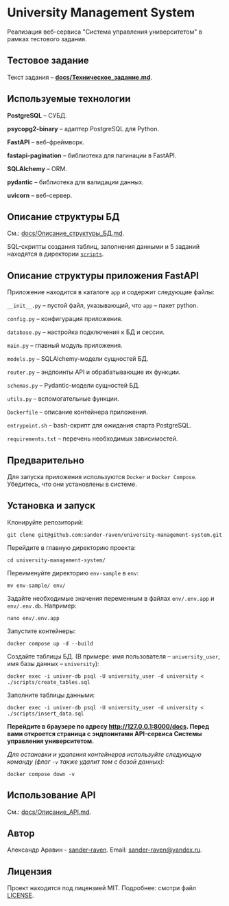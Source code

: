 # University Management System

Реализация веб-сервиса "Система управления университетом" в рамках тестового задания.


## Тестовое задание

Текст задания – [**docs/Техническое_задание.md**](docs/Техническое_задание.md).


## Используемые технологии

**PostgreSQL** – СУБД.

**psycopg2-binary** – адаптер PostgreSQL для Python.

**FastAPI** – веб-фреймворк.

**fastapi-pagination** – библиотека для пагинации в FastAPI.

**SQLAlchemy** – ORM.

**pydantic** – библиотека для валидации данных.

**uvicorn** – веб-сервер.


## Описание структуры БД

См.: [docs/Описание_структуры_БД.md](docs/Описание_структуры_БД.md).

SQL-скрипты создания таблиц, заполнения данными и 5 заданий находятся в директории [`scripts`](scripts).


## Описание структуры приложения FastAPI

Приложение находится в каталоге `app` и содержит следующие файлы:

`__init__.py` – пустой файл, указывающий, что `app` – пакет python.

`config.py` – конфигурация приложения.

`database.py` – настройка подключения к БД и сессии.

`main.py` – главный модуль приложения.

`models.py` – SQLAlchemy-модели сущностей БД.

`router.py` – эндпоинты API и обрабатывающие их функции.

`schemas.py` – Pydantic-модели сущностей БД.

`utils.py` – вспомогательные функции.

`Dockerfile` – описание контейнера приложения.

`entrypoint.sh` – bash-скрипт для ожидания старта PostgreSQL.

`requirements.txt` – перечень необходимых зависимостей.


## Предварительно

Для запуска приложения используются `Docker` и `Docker Compose`. Убедитесь, что они установлены в системе.


## Установка и запуск

Клонируйте репозиторий:
```shell
git clone git@github.com:sander-raven/university-management-system.git
```

Перейдите в главную директорию проекта:
```shell
cd university-management-system/
```

Переименуйте директорию `env-sample` в `env`:
```shell
mv env-sample/ env/
```

Задайте необходимые значения переменным в файлах `env/.env.app` и `env/.env.db`. Например:
```shell
nano env/.env.app
```

Запустите контейнеры:
```shell
docker compose up -d --build
```

Создайте таблицы БД. (В примере: имя пользователя – `university_user`, имя базы данных – `university`):
```shell
docker exec -i univer-db psql -U university_user -d university < ./scripts/create_tables.sql 
```

Заполните таблицы данными:
```shell
docker exec -i univer-db psql -U university_user -d university < ./scripts/insert_data.sql
```

**Перейдите в браузере по адресу http://127.0.0.1:8000/docs. Перед вами откроется страница с эндпоинтами API-сервиса Системы управления университетом.**

*Для остановки и удаления контейнеров используйте следующую команду (флаг `-v` также удалит том с базой данных):*
```shell
docker compose down -v
```


## Использование API

См.: [docs/Описание_API.md](docs/Описание_API.md).


## Автор
Александр Аравин - [sander-raven](https://github.com/sander-raven). Email: sander-raven@yandex.ru.


## Лицензия
Проект находится под лицензией MIT. Подробнее: смотри файл [LICENSE](LICENSE).
